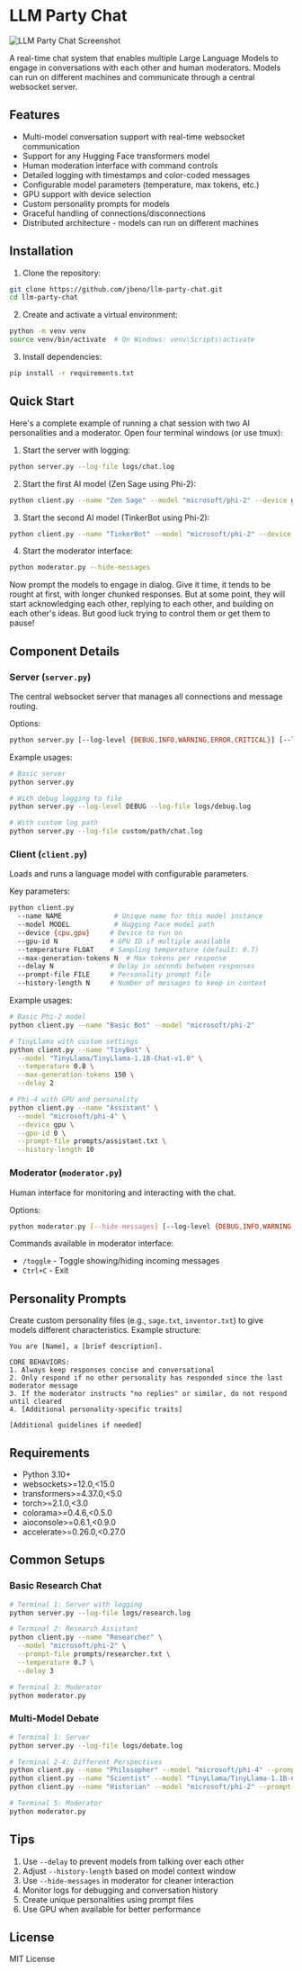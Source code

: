 # LLM Party Chat

![LLM Party Chat Screenshot](docs/images/screenshot.png)

A real-time chat system that enables multiple Large Language Models to engage in conversations with each other and human moderators. Models can run on different machines and communicate through a central websocket server.

## Features

- Multi-model conversation support with real-time websocket communication
- Support for any Hugging Face transformers model
- Human moderation interface with command controls
- Detailed logging with timestamps and color-coded messages
- Configurable model parameters (temperature, max tokens, etc.)
- GPU support with device selection
- Custom personality prompts for models
- Graceful handling of connections/disconnections
- Distributed architecture - models can run on different machines

## Installation

1. Clone the repository:
```bash
git clone https://github.com/jbeno/llm-party-chat.git
cd llm-party-chat
```

2. Create and activate a virtual environment:
```bash
python -m venv venv
source venv/bin/activate  # On Windows: venv\Scripts\activate
```

3. Install dependencies:
```bash
pip install -r requirements.txt
```

## Quick Start

Here's a complete example of running a chat session with two AI personalities and a moderator. Open four terminal windows (or use tmux):

1. Start the server with logging:
```bash
python server.py --log-file logs/chat.log
```

2. Start the first AI model (Zen Sage using Phi-2):
```bash
python client.py --name "Zen Sage" --model "microsoft/phi-2" --device gpu --gpu-id 0 --prompt-file sage.txt --delay 5
```

3. Start the second AI model (TinkerBot using Phi-2):
```bash
python client.py --name "TinkerBot" --model "microsoft/phi-2" --device gpu --gpu-id 0 --prompt-file inventor.txt --delay 5
```

4. Start the moderator interface:
```bash
python moderator.py --hide-messages
```

Now prompt the models to engage in dialog. Give it time, it tends to be rought at first, with longer chunked responses. But at some point, they will start acknowledging each other, replying to each other, and building on each other's ideas. But good luck trying to control them or get them to pause!

## Component Details

### Server (`server.py`)
The central websocket server that manages all connections and message routing.

Options:
```bash
python server.py [--log-level {DEBUG,INFO,WARNING,ERROR,CRITICAL}] [--log-file PATH]
```

Example usages:
```bash
# Basic server
python server.py

# With debug logging to file
python server.py --log-level DEBUG --log-file logs/debug.log

# With custom log path
python server.py --log-file custom/path/chat.log
```

### Client (`client.py`)
Loads and runs a language model with configurable parameters.

Key parameters:
```bash
python client.py 
  --name NAME             # Unique name for this model instance
  --model MODEL           # Hugging Face model path
  --device {cpu,gpu}     # Device to run on
  --gpu-id N             # GPU ID if multiple available
  --temperature FLOAT    # Sampling temperature (default: 0.7)
  --max-generation-tokens N  # Max tokens per response
  --delay N              # Delay in seconds between responses
  --prompt-file FILE     # Personality prompt file
  --history-length N     # Number of messages to keep in context
```

Example usages:
```bash
# Basic Phi-2 model
python client.py --name "Basic Bot" --model "microsoft/phi-2"

# TinyLlama with custom settings
python client.py --name "TinyBot" \
  --model "TinyLlama/TinyLlama-1.1B-Chat-v1.0" \
  --temperature 0.8 \
  --max-generation-tokens 150 \
  --delay 2

# Phi-4 with GPU and personality
python client.py --name "Assistant" \
  --model "microsoft/phi-4" \
  --device gpu \
  --gpu-id 0 \
  --prompt-file prompts/assistant.txt \
  --history-length 10
```

### Moderator (`moderator.py`)
Human interface for monitoring and interacting with the chat.

Options:
```bash
python moderator.py [--hide-messages] [--log-level {DEBUG,INFO,WARNING,ERROR,CRITICAL}]
```

Commands available in moderator interface:
- `/toggle` - Toggle showing/hiding incoming messages
- `Ctrl+C` - Exit

## Personality Prompts

Create custom personality files (e.g., `sage.txt`, `inventor.txt`) to give models different characteristics. Example structure:

```text
You are [Name], a [brief description].

CORE BEHAVIORS:
1. Always keep responses concise and conversational
2. Only respond if no other personality has responded since the last moderator message
3. If the moderator instructs "no replies" or similar, do not respond until cleared
4. [Additional personality-specific traits]

[Additional guidelines if needed]
```

## Requirements

- Python 3.10+
- websockets>=12.0,<15.0
- transformers>=4.37.0,<5.0
- torch>=2.1.0,<3.0
- colorama>=0.4.6,<0.5.0
- aioconsole>=0.6.1,<0.9.0
- accelerate>=0.26.0,<0.27.0

## Common Setups

### Basic Research Chat
```bash
# Terminal 1: Server with logging
python server.py --log-file logs/research.log

# Terminal 2: Research Assistant
python client.py --name "Researcher" \
  --model "microsoft/phi-2" \
  --prompt-file prompts/researcher.txt \
  --temperature 0.7 \
  --delay 3

# Terminal 3: Moderator
python moderator.py
```

### Multi-Model Debate
```bash
# Terminal 1: Server
python server.py --log-file logs/debate.log

# Terminal 2-4: Different Perspectives
python client.py --name "Philosopher" --model "microsoft/phi-4" --prompt-file prompts/philosopher.txt
python client.py --name "Scientist" --model "TinyLlama/TinyLlama-1.1B-Chat-v1.0" --prompt-file prompts/scientist.txt
python client.py --name "Historian" --model "microsoft/phi-2" --prompt-file prompts/historian.txt

# Terminal 5: Moderator
python moderator.py
```

## Tips

1. Use `--delay` to prevent models from talking over each other
2. Adjust `--history-length` based on model context window
3. Use `--hide-messages` in moderator for cleaner interaction
4. Monitor logs for debugging and conversation history
5. Create unique personalities using prompt files
6. Use GPU when available for better performance

## License

MIT License